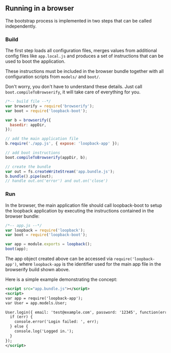 ## Running in a browser

The bootstrap process is implemented in two steps that can be called
independently.

### Build

The first step loads all configuration files, merges values from additional
config files like `app.local.js` and produces a set of instructions
that can be used to boot the application.

These instructions must be included in the browser bundle together
with all configuration scripts from `models/` and `boot/`.

Don't worry, you don't have to understand these details.
Just call `boot.compileToBrowserify`, it will take care of everything for you.

```js
/*-- build file --*/
var browserify = require('browserify');
var boot = require('loopback-boot');

var b = browserify({
  basedir: appDir,
});

// add the main application file
b.require('./app.js', { expose: 'loopback-app' });

// add boot instructions
boot.compileToBrowserify(appDir, b);

// create the bundle
var out = fs.createWriteStream('app.bundle.js');
b.bundle().pipe(out);
// handle out.on('error') and out.on('close')
```

### Run

In the browser, the main application file should call loopback-boot
to setup the loopback application by executing the instructions
contained in the browser bundle:

```js
/*-- app.js --*/
var loopback = require('loopback');
var boot = require('loopback-boot');

var app = module.exports = loopback();
boot(app);
```

The app object created above can be accessed via `require('loopback-app')`,
where `loopback-app` is the identifier used for the main app file in
the browserify build shown above.

Here is a simple example demonstrating the concept:

```xml
<script src="app.bundle.js"></script>
<script>
var app = require('loopback-app');
var User = app.models.User;

User.login({ email: 'test@example.com', password: '12345', function(err, res) {
  if (err) {
    console.error('Login failed: ', err);
  } else {
    console.log('Logged in.');
  }
});
</script>
```
